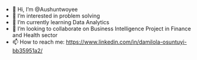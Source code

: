 - 👋 Hi, I’m @Aushuntwoyee
- 👀 I’m interested in problem solving
- 🌱 I’m currently learning Data Analytics
- 💞️ I’m looking to collaborate on Business Intelligence Project in Finance and Health sector 
- 📫 How to reach me: https://www.linkedin.com/in/damilola-osuntuyi-bb35951a2/

<!---
Aushuntwoyee/Aushuntwoyee is a ✨ special ✨ repository because its `README.md` (this file) appears on your GitHub profile.
You can click the Preview link to take a look at your changes.
--->
